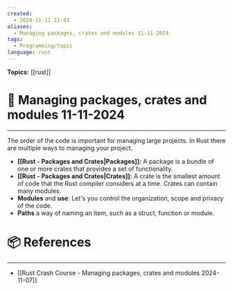 ```yaml
---
created:
  - 2024-11-11 21:43
aliases:
  - Managing packages, crates and modules 11-11-2024
tags:
  - Programming/topic
language: rust
---
```


**Topics:** [[rust]]

# 📃 Managing packages, crates and modules 11-11-2024

---
The order of the code is important for managing large projects. In Rust there are multiple ways to managing your project.

- **[[Rust - Packages and Crates|Packages]]:** A package is a bundle of one or more crates that provides a set of functionality.
- **[[Rust - Packages and Crates|Crates]]:** A crate is the smallest amount of code that the Rust compiler considers at a time. Crates can contain many modules.
- **Modules** and **use**: Let's you control the organization, scope and privacy of the code.
- **Paths** a way of naming an item, such as a struct, function or module.

# 📦 References

---

- [[Rust Crash Course - Managing packages, crates and modules 2024-11-07]]
